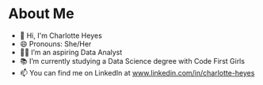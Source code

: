 # About Me
- 👋 Hi, I'm Charlotte Heyes
- 😄 Pronouns: She/Her
- 👩‍💻 I’m an aspiring Data Analyst
- 📚 I’m currently studying a Data Science degree with Code First Girls
- 📫 You can find me on LinkedIn at www.linkedin.com/in/charlotte-heyes

